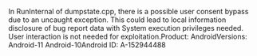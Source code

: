 In RunInternal of dumpstate.cpp, there is a possible user consent bypass due to an uncaught exception. This could lead to local information disclosure of bug report data with System execution privileges needed. User interaction is not needed for exploitation.Product: AndroidVersions: Android-11 Android-10Android ID: A-152944488